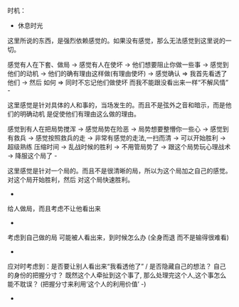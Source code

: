 
时机：
- 休息时光

这里所说的东西，是强烈依赖感觉的。如果没有感觉，那么无法感觉到这里说的一切。

感觉有人在下套、做局 -> 感觉有人在使坏 -> 他们想要阻止你做一些事 -> 感觉到他们的动机 -> 他们的确有理由这样做(有理由使坏) -> 感觉确认 => 我首先看透了他们 -> 然后 如何 => 同时不忘记他们做使坏 而我不能跟没看出来一样“不解风情” -

这里感觉是针对具体的人和事的，当场发生的。而且不是弦外之音和暗示，而是他们的明确动机 是促使他们有理由这么做的理由。

感觉到有人在把局势搅浑 -> 感觉局势在险恶 -> 局势想要整懵你一些心 -> 感觉到有救兵 -> 感觉按照救兵的走 -> 非常有感觉的走法,一扫而清 -> 可以开始胜利 -> 超级熟练 压缩时间 -> 乱战时候的胜利 -> 不用管局势了 -> 跟这个局势玩心理战术 -> 降服这个局了 -

这里感觉是针对一个局的。而且不是很清晰的局，所以为这个局加之自己的感觉。对这个局开始胜利，然后 对这个局快速胜利。

-

给人做局，而且考虑不让他看出来

-

考虑到自己做的局 可能被人看出来，到时候怎么办 (全身而退 而不是输得很难看)

-


应对时考虑到：是否要让别人看出来“我看透他了” / 是否隐藏自己的想法？ 自己的身份的把握分寸？ 既然这个人牵扯到这个事了, 那么处理完这个人,这个事怎么能不耽误？ (把握分寸来利用‘这个人的利用价值’ -)

-

